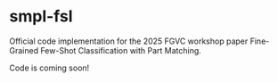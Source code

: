 # smpl-fsl
Official code implementation for the 2025 FGVC workshop paper Fine-Grained Few-Shot Classification with Part Matching.

Code is coming soon!
